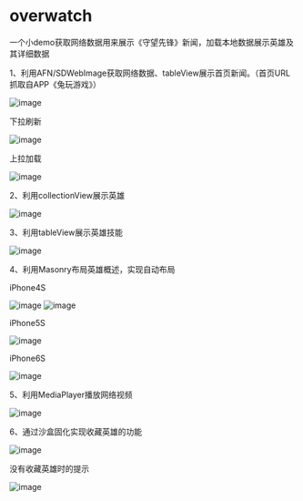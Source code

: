 # overwatch
一个小demo获取网络数据用来展示《守望先锋》新闻，加载本地数据展示英雄及其详细数据

1、利用AFN/SDWebImage获取网络数据、tableView展示首页新闻。（首页URL抓取自APP《兔玩游戏》）

![image](https://github.com/zhangxguang/overwatch-picture/blob/master/overwatch%20%E9%A6%96%E9%A1%B5.png)

下拉刷新

![image](https://github.com/zhangxguang/overwatch-picture/blob/master/overwatch%20%E9%A6%96%E9%A1%B5%E4%B8%8B%E6%8B%89%E5%88%B7%E6%96%B0.png)

上拉加载

![image](https://github.com/zhangxguang/overwatch-picture/blob/master/overwatch%20%E4%B8%8A%E6%8B%89%E5%8A%A0%E8%BD%BD.png)

 
2、利用collectionView展示英雄

![image](https://github.com/zhangxguang/overwatch-picture/blob/master/overwatch%20%E8%8B%B1%E9%9B%84.png)
 
3、利用tableView展示英雄技能 

![image](https://github.com/zhangxguang/overwatch-picture/blob/master/overwatch%20%E8%8B%B1%E9%9B%84%E6%8A%80%E8%83%BD%E5%B1%95%E7%A4%BA.png)

4、利用Masonry布局英雄概述，实现自动布局

iPhone4S

![image](https://github.com/zhangxguang/overwatch-picture/blob/master/%E8%8B%B1%E9%9B%84%E6%A6%82%E8%BF%B0%204S.png)
![image](https://github.com/zhangxguang/overwatch-picture/blob/master/%E8%8B%B1%E9%9B%84%E6%A6%82%E8%BF%B0%204S%2001.png)

iPhone5S

![image](https://github.com/zhangxguang/overwatch-picture/blob/master/%E8%8B%B1%E9%9B%84%E6%A6%82%E8%BF%B0%205S.png)

iPhone6S

![image](https://github.com/zhangxguang/overwatch-picture/blob/master/%E8%8B%B1%E9%9B%84%E6%A6%82%E8%BF%B0%206S.png)

5、利用MediaPlayer播放网络视频

![image](https://github.com/zhangxguang/overwatch-picture/blob/master/%E8%8B%B1%E9%9B%84%E6%A6%82%E8%BF%B0%206S.png)
 
6、通过沙盒固化实现收藏英雄的功能

![image](https://github.com/zhangxguang/overwatch-picture/blob/master/overwatch%20%E6%94%B6%E8%97%8F.png)

没有收藏英雄时的提示

![image](https://github.com/zhangxguang/overwatch-picture/blob/master/%E8%8B%B1%E9%9B%84%E6%94%B6%E8%97%8F%20%E6%B2%A1%E6%9C%89%E6%94%B6%E8%97%8F%E4%BB%BB%E4%BD%95%E8%8B%B1%E9%9B%84%E7%9A%84%E6%8F%90%E7%A4%BA.png)





